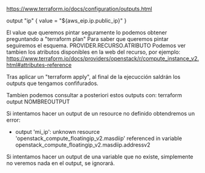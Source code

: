 https://www.terraform.io/docs/configuration/outputs.html

output "ip" {
  value = "${aws_eip.ip.public_ip}"
}

El value que queremos pintar seguramente lo podemos obtener preguntando a "terraform plan"
Para saber que queremos pintar seguiremos el esquema.
PROVIDER.RECURSO.ATRIBUTO
Podemos ver tambien los atributos disponibles en la web del recurso, por ejemplo: https://www.terraform.io/docs/providers/openstack/r/compute_instance_v2.html#attributes-reference


Tras aplicar un "terraform apply", al final de la ejecucción saldrán los outputs que tengamos confifurados.

Tambien podemos consultar a posteriori estos outputs con:
terraform output NOMBREOUTPUT


Si intentamos hacer un output de un resource no definido obtendremos un error:
* output 'mi_ip': unknown resource 'openstack_compute_floatingip_v2.masdiip' referenced in variable openstack_compute_floatingip_v2.masdiip.addressv2


Si intentamos hacer un output de una variable que no existe, simplemente no veremos nada en el output, se ignorará.
